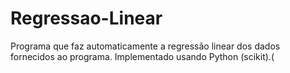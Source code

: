 # Regressao-Linear
Programa que faz automaticamente a regressão linear dos dados fornecidos ao programa. Implementado usando Python (scikit).(
